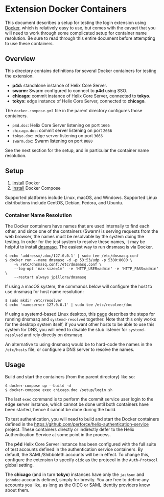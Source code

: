 # Extension Docker Containers

This document describes a setup for testing the login extension using [Docker](https://www.docker.com), which is relatively easy to use, but comes with the cavaet that you will need to work through some complicated setup for container name resolution. Be sure to read through this entire document before attempting to use these containers.

## Overview

This directory contains definitions for several Docker containers for testing the extension.

* **p4d:** standalone instance of Helix Core Server.
* **swarm:** Swarm configured to connect to **p4d** using SSO.
* **chicago:** commit instance of Helix Core Server, connected to **tokyo**.
* **tokyo:** edge instance of Helix Core Server, connected to **chicago**.

The `docker-compose.yml` file in the parent directory configures those containers.

* `p4d.doc`: Helix Core Server listening on port `1666`
* `chicago.doc`: commit server listening on port `2666`
* `tokyo.doc`: edge server listening on port `3666`
* `swarm.doc`: Swarm listening on port `8080`

See the next section for the setup, and in particular the container name resolution.

## Setup

1. [Install](https://docs.docker.com/engine/install/) Docker
1. [Install](https://docs.docker.com/compose/install/) Docker Compose

Supported platforms include Linux, macOS, and Windows. Supported Linux distributions include CentOS, Debian, Fedora, and Ubuntu.

### Container Name Resolution

The Docker containers have names that are used internally to find each other, and since one of the containers (Swarm) is serving requests from the web browser, the names must be resolvable by the system doing the testing. In order for the test system to resolve these names, it may be helpful to install [dnsmasq](http://www.thekelleys.org.uk/dnsmasq/doc.html). The easiest way to run dnsmasq is via Docker.

```shell
$ echo 'address=/.doc/127.0.0.1' | sudo tee /etc/dnsmasq.conf
$ docker run --name dnsmasq -d -p 53:53/udp -p 5380:8080 \
    -v /etc/dnsmasq.conf:/etc/dnsmasq.conf \
    --log-opt 'max-size=1m'  -e 'HTTP_USER=admin' -e 'HTTP_PASS=admin' \
    --restart always jpillora/dnsmasq
```

If using a macOS system, the commands below will configure the host to use dnsmasq for host name resolution:

```shell
$ sudo mkdir /etc/resolver
$ echo 'nameserver 127.0.0.1' | sudo tee /etc/resolver/doc
```

If using a systemd-based Linux desktop, this [page](https://sixfeetup.com/blog/local-development-with-wildcard-dns-on-linux) describes the steps for running dnsmasq and `systemd-resolved` together. Note that this only works for the desktop system itself, if you want other hosts to be able to use this system for DNS, you will need to disable the stub listener for `systemd-resolved` and rely directly on dnsmasq.

An alternative to using dnsmasq would be to hard-code the names in the `/etc/hosts` file, or configure a DNS server to resolve the names.

## Usage

Build and start the containers (from the parent directory) like so:

```shell
$ docker-compose up --build -d
$ docker-compose exec chicago.doc /setup/login.sh
```

The last `exec` command is to perform the commit service user login to the edge server instance, which cannot be done until both containers have been started, hence it cannot be done during the build.

To test authentication, you will need to build and start the Docker containers defined in the https://github.com/perforce/helix-authentication-service project. These containers directly or indirectly defer to the Helix Authentication Service at some point in the process.

The **p4d** Helix Core Server instance has been configured with the full suite of test accounts defined in the authentication service containers. By default, the SAML/Shibboleth accounts will be in effect. To change this, configure the extension to specify `oidc` as the protocol in the `Auth-Protocol` global setting.

The **chicago** (and in turn **tokyo**) instances have only the `jackson` and `johndoe` accounts defined, simply for brevity. You are free to define any accounts you like, as long as the OIDC or SAML identity providers know about them.
